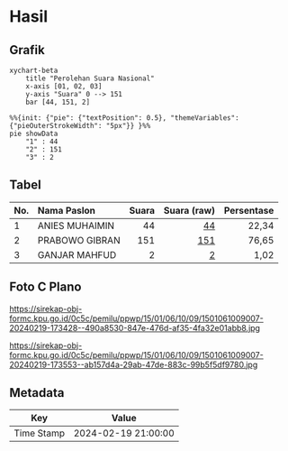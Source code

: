 # Hasil

## Grafik

```mermaid
xychart-beta
    title "Perolehan Suara Nasional"
    x-axis [01, 02, 03]
    y-axis "Suara" 0 --> 151
    bar [44, 151, 2]
```

```mermaid
%%{init: {"pie": {"textPosition": 0.5}, "themeVariables": {"pieOuterStrokeWidth": "5px"}} }%%
pie showData
    "1" : 44
    "2" : 151
    "3" : 2
```

## Tabel

| No. | Nama Paslon    | Suara | Suara (raw) | Persentase |
|:--- |:-------------- | -----:| -----------:| ----------:|
| 1   | ANIES MUHAIMIN | 44    | [44][p-1]   | 22,34      |
| 2   | PRABOWO GIBRAN | 151   | [151][p-2]  | 76,65      |
| 3   | GANJAR MAHFUD  | 2     | [2][p-3]    | 1,02       |


[p-1]: https://github.com/gigit-pemilu/pemilu-2024/blob/main/pilpres/hitung-suara/sub/15-jambi/sub/01--kerinci/sub/06-gunung-kerinci/sub/1009-siulak-deras/sub/007-tps/sub/paslon-1.txt
[p-2]: https://github.com/gigit-pemilu/pemilu-2024/blob/main/pilpres/hitung-suara/sub/15-jambi/sub/01--kerinci/sub/06-gunung-kerinci/sub/1009-siulak-deras/sub/007-tps/sub/paslon-2.txt
[p-3]: https://github.com/gigit-pemilu/pemilu-2024/blob/main/pilpres/hitung-suara/sub/15-jambi/sub/01--kerinci/sub/06-gunung-kerinci/sub/1009-siulak-deras/sub/007-tps/sub/paslon-3.txt

## Foto C Plano

https://sirekap-obj-formc.kpu.go.id/0c5c/pemilu/ppwp/15/01/06/10/09/1501061009007-20240219-173428--490a8530-847e-476d-af35-4fa32e01abb8.jpg

https://sirekap-obj-formc.kpu.go.id/0c5c/pemilu/ppwp/15/01/06/10/09/1501061009007-20240219-173553--ab157d4a-29ab-47de-883c-99b5f5df9780.jpg


## Metadata

| Key        | Value               |
| ---------- | ------------------- |
| Time Stamp | 2024-02-19 21:00:00 |



